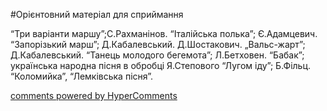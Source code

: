<div id="hypercomments_widget" class="js-hypercomments-widget invisible"></div>


#Орієнтовний матеріал для сприймання

“Три варіанти маршу”;С.Рахманінов. “Італійська полька”; Є.Адамцевич. “Запорізький марш”; Д.Кабалевський. Д.Шостакович. „Вальс-жарт”; Д.Кабалевський.  “Танець молодого бегемота”; Л.Бетховен. “Бабак”; українська народна пісня в обробці Я.Степового “Лугом іду”; Б.Фільц. “Коломийка”, “Лемківська пісня”.

<div class="js-hypercomments-container">
    <a href="http://hypercomments.com" class="hc-link" title="comments widget">comments powered by HyperComments</a>
</div>